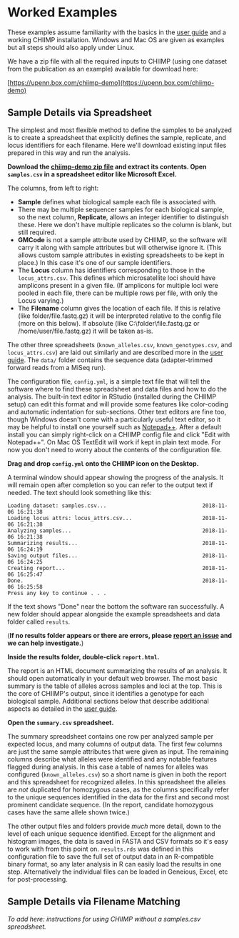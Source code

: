# Worked Examples

These examples assume familiarity with the basics in the
[user guide](../GUIDE.pdf) and a working CHIIMP installation.  Windows and Mac
OS are given as examples but all steps should also apply under Linux.

We have a zip file with all the required inputs to CHIIMP (using one dataset
from the publication as an example) available for download here:

[https://upenn.box.com/chiimp-demo](https://upenn.box.com/chiimp-demo)

## Sample Details via Spreadsheet

The simplest and most flexible method to define the samples to be analyzed is
to create a spreadsheet that explicitly defines the sample, replicate, and
locus identifiers for each filename.  Here we'll download existing input files
prepared in this way and run the analysis.

**Download the [chiimp-demo zip file] and extract its contents.  Open
`samples.csv` in a spreadsheet editor like Microsoft Excel.**

The columns, from left to right:

 * **Sample** defines what biological sample each file is associated with.
 * There may be multiple sequencer samples for each biological sample, so the
   next column, **Replicate**, allows an integer identifier to distinguish
   these.  Here we don't have multiple replicates so the column is blank, but
   still required.
 * **GMCode** is not a sample attribute used by CHIIMP, so the software will
   carry it along with sample attributes but will otherwise ignore it.  (This
   allows custom sample attributes in existing spreadsheets to be kept  in
   place.)  In this case it's one of our sample identifiers.
 * The **Locus** column has identifiers corresponding to those in the
   `locus_attrs.csv`.  This defines which microsatellite loci should have
   amplicons present in a given file.  (If amplicons for multiple loci were
   pooled in each file, there can be multiple rows per file, with only the
   Locus varying.)
 * The **Filename** column gives the location of each file.  If this is
   relative (like folder/file.fastq.gz) it will be interpreted relative to the
   config file (more on this below).  If absolute (like C:\folder\file.fastq.gz
   or /home/user/file.fastq.gz) it will be taken as-is.

The other three spreadsheets (`known_alleles.csv`, `known_genotypes.csv`, and
`locus_attrs.csv`) are laid out similarly and are described more in the
[user guide].  The `data/` folder contains the sequence data (adapter-trimmed
forward reads from a MiSeq run).

The configuration file, `config.yml`, is a simple text file that will tell the
software where to find these spreadsheet and data files and how to do the
analysis.  The built-in text editor in RStudio (installed during the CHIIMP
setup) can edit this format and will provide some features like color-coding
and automatic indentation for sub-sections.  Other text editors are fine too,
though Windows doesn't come with a particularly useful text editor, so it may
be helpful to install one yourself such as [Notepad++].  After a default
install you can simply right-click on a CHIIMP config file and click "Edit with
Notepad++". On Mac OS TextEdit will work if kept in plain text mode.  For now
you don't need to worry about the contents of the configuration file.

**Drag and drop `config.yml` onto the CHIIMP icon on the Desktop.**

A terminal window should appear showing the progress of the analysis.  It will
remain open after completion so you can refer to the output text if needed.
The text should look something like this:

    Loading dataset: samples.csv...                              2018-11-06 16:21:38
    Loading locus attrs: locus_attrs.csv...                      2018-11-06 16:21:38
    Analyzing samples...                                         2018-11-06 16:21:38
    Summarizing results...                                       2018-11-06 16:24:19
    Saving output files...                                       2018-11-06 16:24:25
    Creating report...                                           2018-11-06 16:25:47
    Done.                                                        2018-11-06 16:25:58
    Press any key to continue . . .

If the text shows "Done" near the bottom the software ran successfully.  A new
folder should appear alongside the example spreadsheets and data folder called
`results`.

(**If no results folder appears or there are errors, please [report an issue]
and we can help investigate.**)

**Inside the results folder, double-click `report.html`.**

The report is an HTML document summarizing the results of an analysis.  It
should open automatically in your default web browser.  The most basic summary
is the table of alleles across samples and loci at the top.  This is the core
of CHIIMP's output, since it identifies a genotype for each biological sample.
Additional sections below that describe additional aspects as detailed in the
[user guide].

**Open the `summary.csv` spreadsheet.**

The summary spreadsheet contains one row per analyzed sample per expected
locus, and many columns of output data. The first few columns are just the same
sample attributes that were given as input.  The remaining columns describe
what alleles were identified and any notable features flagged during analysis.
In this case a table of names for alleles was configured (`known_alleles.csv`)
so a short name is given in both the report and this spreadsheet for recognized
alleles.  In this spreadsheet the alleles are *not* duplicated for homozygous
cases, as the columns specifically refer to the unique sequences identified in
the data for the first and second most prominent candidate sequence.  (In the
report, candidate homozygous cases have the same allele shown twice.)

The other output files and folders provide *much* more detail, down to the
level of each unique sequence identified.  Except for the alignment and
histogram images, the data is saved in FASTA and CSV formats so it's easy to
work with from this point on. `results.rds` was defined in this configuration
file to save the full set of output data in an R-compatible binary format, so
any later analysis in R can easily load the results in one step.  Alternatively
the individual files can be loaded in Geneious, Excel, etc for post-processing.

## Sample Details via Filename Matching

*To add here: instructions for using CHIIMP without a samples.csv spreadsheet.*

[chiimp-demo zip file]: https://upenn.box.com/chiimp-demo
[user guide]: ../GUIDE.pdf
[report an issue]: https://github.com/ShawHahnLab/chiimp/issues/new
[Notepad++]: https://notepad-plus-plus.org/
